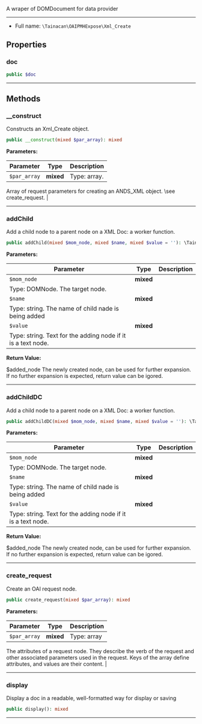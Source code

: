 
A wraper of DOMDocument for data provider

***

* Full name: `\Tainacan\OAIPMHExpose\Xml_Create`

## Properties

### doc

```php
public $doc
```

***

## Methods

### __construct

Constructs an Xml_Create object.

```php
public __construct(mixed $par_array): mixed
```

**Parameters:**

| Parameter    | Type      | Description                                                                                      |
|--------------|-----------|--------------------------------------------------------------------------------------------------|
| `$par_array` | **mixed** | Type: array.
  Array of request parameters for creating an ANDS_XML object.
\see create_request. |

***

### addChild

Add a child node to a parent node on a XML Doc: a worker function.

```php
public addChild(mixed $mom_node, mixed $name, mixed $value = ''): \Tainacan\OAIPMHExpose\DOMElement
```

**Parameters:**

| Parameter   | Type      | Description                                                   |
|-------------|-----------|---------------------------------------------------------------|
| `$mom_node` | **mixed** | 
Type: DOMNode. The target node.                              |
| `$name`     | **mixed** | 
Type: string. The name of child nade is being added          |
| `$value`    | **mixed** | 
Type: string. Text for the adding node if it is a text node. |

**Return Value:**

$added_node
The newly created node, can be used for further expansion.
If no further expansion is expected, return value can be igored.

***

### addChildDC

Add a child node to a parent node on a XML Doc: a worker function.

```php
public addChildDC(mixed $mom_node, mixed $name, mixed $value = ''): \Tainacan\OAIPMHExpose\DOMElement
```

**Parameters:**

| Parameter   | Type      | Description                                                   |
|-------------|-----------|---------------------------------------------------------------|
| `$mom_node` | **mixed** | 
Type: DOMNode. The target node.                              |
| `$name`     | **mixed** | 
Type: string. The name of child nade is being added          |
| `$value`    | **mixed** | 
Type: string. Text for the adding node if it is a text node. |

**Return Value:**

$added_node
The newly created node, can be used for further expansion.
If no further expansion is expected, return value can be igored.

***

### create_request

Create an OAI request node.

```php
public create_request(mixed $par_array): mixed
```

**Parameters:**

| Parameter    | Type      | Description                                                                                                                                                                                                   |
|--------------|-----------|---------------------------------------------------------------------------------------------------------------------------------------------------------------------------------------------------------------|
| `$par_array` | **mixed** | Type: array
  The attributes of a request node. They describe the verb of the request and other associated parameters used in the request.
Keys of the array define attributes, and values are their content. |

***

### display

Display a doc in a readable, well-formatted way for display or saving

```php
public display(): mixed
```

***
